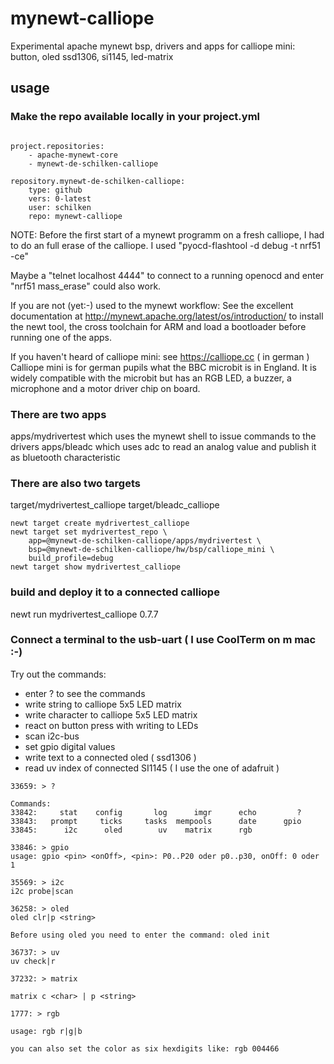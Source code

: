 # mynewt-calliope
Experimental apache mynewt bsp, drivers and apps for calliope mini: button, oled ssd1306, si1145, led-matrix 


## usage
### Make the repo available locally in your project.yml
```

project.repositories:
    - apache-mynewt-core
    - mynewt-de-schilken-calliope

repository.mynewt-de-schilken-calliope:
    type: github
    vers: 0-latest
    user: schilken
    repo: mynewt-calliope
```

NOTE:
Before the first start of a mynewt programm on a fresh calliope, I had to do an full erase of the calliope.
I used "pyocd-flashtool -d debug -t nrf51 -ce"

Maybe a "telnet localhost 4444" to connect to a running openocd 
and enter "nrf51 mass_erase" could also work.

If you are not (yet:-) used to the mynewt workflow:
See the excellent documentation at http://mynewt.apache.org/latest/os/introduction/
to install the newt tool, the cross toolchain for ARM 
and load a bootloader before running one of the apps.

If you haven't heard of calliope mini: see https://calliope.cc ( in german )
Calliope mini is for german pupils what the BBC microbit is in England.
It is widely compatible with the microbit but has an RGB LED, a buzzer, a microphone and a motor driver chip on board.


### There are two apps
apps/mydrivertest which uses the mynewt shell to issue commands to the drivers
apps/bleadc which uses adc to read an analog value and publish it as bluetooth characteristic

### There are also two targets
target/mydrivertest_calliope
target/bleadc_calliope

```
newt target create mydrivertest_calliope
newt target set mydrivertest_repo \
	app=@mynewt-de-schilken-calliope/apps/mydrivertest \
	bsp=@mynewt-de-schilken-calliope/hw/bsp/calliope_mini \
	build_profile=debug
newt target show mydrivertest_calliope
```

### build and deploy it to a connected calliope 
newt run mydrivertest_calliope 0.7.7


### Connect a terminal to the usb-uart ( I use CoolTerm on m mac :-)

Try out the commands:
* enter ? to see the commands
* write string to calliope 5x5 LED matrix
* write character to calliope 5x5 LED matrix
* react on button press with writing to LEDs
* scan i2c-bus
* set gpio digital values
* write text to a connected oled ( ssd1306 )
* read uv index of connected SI1145 ( I use the one of adafruit )


```
33659: > ?

Commands:
33842:     stat    config       log      imgr      echo         ? 
33843:   prompt     ticks     tasks  mempools      date      gpio 
33845:      i2c      oled        uv    matrix      rgb

33846: > gpio
usage: gpio <pin> <onOff>, <pin>: P0..P20 oder p0..p30, onOff: 0 oder 1

35569: > i2c
i2c probe|scan

36258: > oled
oled clr|p <string>

Before using oled you need to enter the command: oled init

36737: > uv
uv check|r

37232: > matrix

matrix c <char> | p <string>

1777: > rgb

usage: rgb r|g|b

you can also set the color as six hexdigits like: rgb 004466
```


